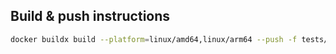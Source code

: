 ## Build & push instructions
```bash
docker buildx build --platform=linux/amd64,linux/arm64 --push -f tests/databases/postgres/client/Dockerfile -t otterize/postgres-integration-test-client:latest .
```